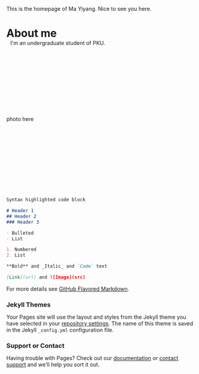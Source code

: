 <head>
  <mata charset="utf-8">
  <title></title>
  <style type="text/css">
  *{
    margin:0;
    padding:0;
  }
  .photo_content{
    height:200px;
    width:130px;
  }
  .text_content{
    height:200px;
    width:270px;
   </style>
</head>
  
<body>
  
  <p>This is the homepage of Ma Yiyang. Nice to see you here. </p>

  <h1>About me</h1>
  
  <div style="text-align:center;" class="text_content">
    I'm an undergraduate student of PKU.
  </div>
  <div class="photo_content">
    photo here
  </div>

</body>  
  
```markdown
Syntax highlighted code block

# Header 1
## Header 2
### Header 3

- Bulleted
- List

1. Numbered
2. List

**Bold** and _Italic_ and `Code` text

[Link](url) and ![Image](src)
```

For more details see [GitHub Flavored Markdown](https://guides.github.com/features/mastering-markdown/).

### Jekyll Themes

Your Pages site will use the layout and styles from the Jekyll theme you have selected in your [repository settings](https://github.com/realPasu/realPasu.github.io/settings/pages). The name of this theme is saved in the Jekyll `_config.yml` configuration file.

### Support or Contact

Having trouble with Pages? Check out our [documentation](https://docs.github.com/categories/github-pages-basics/) or [contact support](https://support.github.com/contact) and we’ll help you sort it out.
